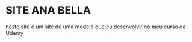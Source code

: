 # SITE ANA BELLA 
neste site é um site de uma modelo que eu desenvolvir no meu curso da Udemy 





